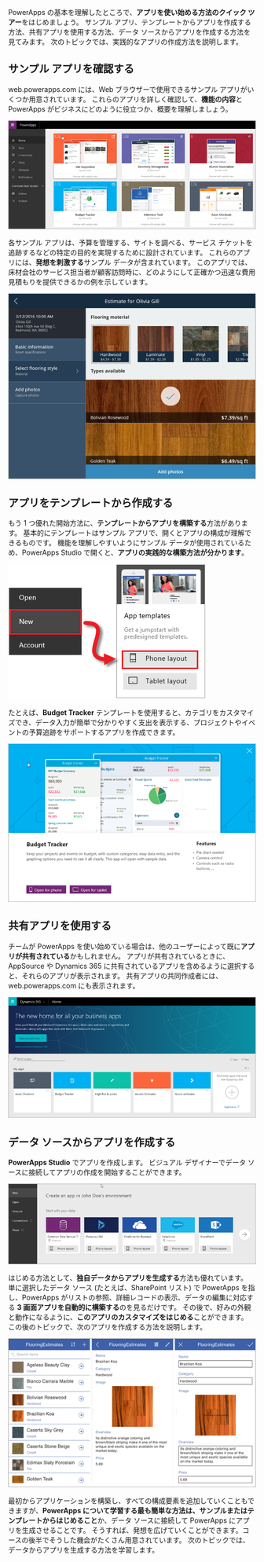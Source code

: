 PowerApps の基本を理解したところで、**アプリを使い始める方法のクイック ツアー**をはじめましょう。 サンプル アプリ、テンプレートからアプリを作成する方法、共有アプリを使用する方法、データ ソースからアプリを作成する方法を見てみます。 次のトピックでは、実践的なアプリの作成方法を説明します。

## <a name="check-out-some-sample-apps"></a>サンプル アプリを確認する
web.powerapps.com には、Web ブラウザーで使用できるサンプル アプリがいくつか用意されています。 これらのアプリを詳しく確認して、**機能の内容**と PowerApps がビジネスにどのように役立つか、概要を理解しましょう。

![PowerApps サンプル アプリ](./media/learning-quick-look-powerapps/powerapps-samples.png)

各サンプル アプリは、予算を管理する、サイトを調べる、サービス チケットを追跡するなどの特定の目的を実現するために設計されています。 これらのアプリには、**発想を刺激する**サンプル データが含まれています。 このアプリでは、床材会社のサービス担当者が顧客訪問時に、どのようにして正確かつ迅速な費用見積もりを提供できるかの例を示しています。

![PowerApps の床材サンプル アプリ](./media/learning-quick-look-powerapps/powerapps-flooring-sample.png)

## <a name="create-an-app-from-a-template"></a>アプリをテンプレートから作成する
もう 1 つ優れた開始方法に、**テンプレートからアプリを構築する**方法があります。 基本的にテンプレートはサンプル アプリで、開くとアプリの構成が理解できるものです。 機能を理解しやすいようにサンプル データが使用されているため、PowerApps Studio で開くと、**アプリの実践的な構築方法が分かります**。

![PowerApps のアプリ テンプレート](./media/learning-quick-look-powerapps/powerapps-templates.png)

たとえば、**Budget Tracker** テンプレートを使用すると、カテゴリをカスタマイズでき、データ入力が簡単で分かりやすく支出を表示する、プロジェクトやイベントの予算追跡をサポートするアプリを作成できます。

![PowerApps の Budget Tracker テンプレート](./media/learning-quick-look-powerapps/powerapps-budget-tracker.png)

## <a name="use-shared-apps"></a>共有アプリを使用する
チームが PowerApps を使い始めている場合は、他のユーザーによって既に**アプリが共有されている**かもしれません。 アプリが共有されているときに、AppSource や Dynamics 365 に共有されているアプリを含めるように選択すると、それらのアプリが表示されます。 共有アプリの共同作成者には、web.powerapps.com にも表示されます。

![PowerApps の共有](./media/learning-quick-look-powerapps/powerapps-sharing.png)

## <a name="create-an-app-from-a-data-source"></a>データ ソースからアプリを作成する
**PowerApps Studio** でアプリを作成します。 ビジュアル デザイナーでデータ ソースに接続してアプリの作成を開始することができます。

![データからの PowerApps アプリ](./media/learning-quick-look-powerapps/powerapps-app-from-data.png)

はじめる方法として、**独自データからアプリを生成する**方法も優れています。 単に選択したデータ ソース (たとえば、SharePoint リスト) で PowerApps を指し、PowerApps がリストの参照、詳細レコードの表示、データの編集に対応する **3 画面アプリを自動的に構築する**のを見るだけです。 その後で、好みの外観と動作になるように、**このアプリのカスタマイズをはじめる**ことができます。 この後のトピックで、次のアプリを作成する方法を説明します。

![PowerApps の 3 画面アプリ](./media/learning-quick-look-powerapps/powerapps-three-screen-app.png)

最初からアプリケーションを構築し、すべての構成要素を追加していくこともできますが、**PowerApps について学習する最も簡単な方法は、サンプルまたはテンプレートからはじめること**か、データ ソースに接続して PowerApps にアプリを生成させることです。 そうすれば、発想を広げていくことができます。コースの後半でそうした機会がたくさん用意されています。 次のトピックでは、データからアプリを生成する方法を学習します。


